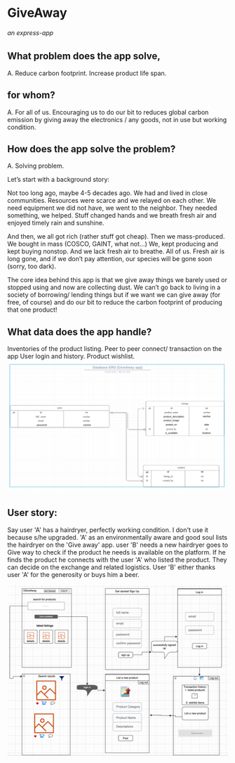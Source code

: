 # GiveAway

###### an express-app

## What problem does the app solve,

A. Reduce carbon footprint. Increase product life span.

## for whom?

A. For all of us. Encouraging us to do our bit to reduces global carbon emission by giving away the electronics / any goods, not in use but working condition.

## How does the app solve the problem?

A. Solving problem.

Let’s start with a background story:

Not too long ago, maybe 4-5 decades ago. We had and lived in close communities. Resources were scarce and we relayed on each other. We need equipment we did not have, we went to the neighbor. They needed something, we helped. Stuff changed hands and we breath fresh air and enjoyed timely rain and sunshine.

And then, we all got rich (rather stuff got cheap). Then we mass-produced. We bought in mass (COSCO, GAINT, what not…) We, kept producing and kept buying nonstop. And we lack fresh air to breathe. All of us. Fresh air is long gone, and if we don’t pay attention, our species will be gone soon (sorry, too dark).

The core idea behind this app is that we give away things we barely used or stopped using and now are collecting dust. We can’t go back to living in a society of borrowing/ lending things but if we want we can give away (for free, of course) and do our bit to reduce the carbon footprint of producing that one product!

## What data does the app handle?

Inventories of the product listing.
Peer to peer connect/ transaction on the app
User login and history.
Product wishlist.
<img src="images/database_ERD.png">

## User story:

Say user 'A' has a hairdryer, perfectly working condition. I don't use it because s/he upgraded.
'A' as an environmentally aware and good soul lists the hairdryer on the 'Give away' app.
user 'B' needs a new hairdryer goes to Give way to check if the product he needs is available on the platform. If he finds the product he connects with the user 'A' who listed the product.
They can decide on the exchange and related logistics.
User 'B' either thanks user 'A' for the generosity or buys him a beer.

<img src="images/wireframe.png">
